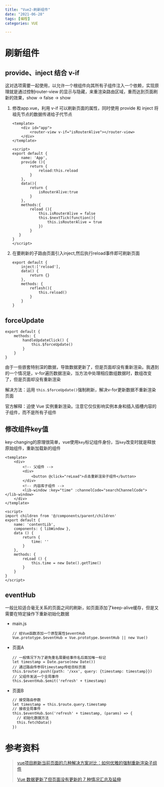 ```yaml
---
title: "Vue2-刷新组件"
date: "2021-06-28"
tags: [编程]
categories: VUE

---
```


# 刷新组件

## provide、inject 结合 v-if

这对选项需要一起使用，以允许一个根组件向其所有子组件注入一个依赖，实现原理就是通过控制router-view 的显示与隐藏，来重渲染路由区域，重而达到页面刷新的效果，show -> false -> show

1. 修改app.vue，利用 v-if 可以刷新页面的属性，同时使用 provide 和 inject 将祖先节点的数据传递给子代节点

   ```
   <template>
       <div id="app">
           <router-view v-if="isRouterAlive"></router-view>
       </div>
   </template>
    
   <script>
   export default {
       name: 'App',
       provide (){
           return {
               reload:this.reload
           }
       },
       data(){
           return {
               isRouterAlive:true
           }
       },
       methods:{
           reload (){
               this.isRouterAlive = false
               this.$nextTick(function(){
                   this.isRouterAlive = true
               })
           }
      }
   }
   </script>
   ```

   

2. 在要刷新的子路由页面引入inject,然后执行reload事件即可刷新页面

   ```
   export default {    
       inject:['reload'],
       data() {
           return {}
       },
       methods: {
           reflesh(){
               this.reload()
           }
       }
   }
   ```

## forceUpdate

```
export default {
    methods: {
        handleUpdateClick() {
            this.$forceUpdate()
        }
    }
}
```

由于一些嵌套特别深的数据，导致数据更新了，但是页面却没有重新渲染。我遇到的一个情况是，v-for遍历数据渲染，当方法中处理相应数组数据时，数组改变了，但是页面却没有重新渲染

解决方法：运用 `this.$forceUpdate()`强制刷新，解决v-for更新数据不重新渲染页面

官方解释：迫使 Vue 实例重新渲染。注意它仅仅影响实例本身和插入插槽内容的子组件，而不是所有子组件

## 修改组件key值

key-changing的原理很简单，vue使用`key`标记组件身份，当`key`改变时就是释放原始组件，重新加载新的组件

```
<template>
    <div>
        <!-- 父组件 -->
        <div>
            <button @click="reLoad">点击重新渲染子组件</button>
        </div>
        <!-- 内容库子组件 -->
        <lib-window :key="time" :channelCode="searchChannelCode"></lib-window>
    </div>
</template>
 
<script>
import children from '@/components/parent/children'
export default {
    name: 'contentLib',
    components: { libWindow },
    data () {
        return {
            time: ''
        }
    },
    methods: {
        reLoad () {
            this.time = new Date().getTime()
        }
    }
}
</script>
```



## eventHub

一般比较适合毫无关系的页面之间的刷新，如页面添加了keep-alive缓存，但是又需要在特定操作下重新初始化数据

- main.js

  ```
  // 给Vue函数添加一个原型属性$eventHub
  Vue.prototype.$eventHub = Vue.prototype.$eventHub || new Vue()
  ```

- 页面A

  ```
  // 一般情况下为了避免重名需要给事件名后面加唯一标记
  let timestamp = Date.parse(new Date())
  // 通过路由传参将timestamp传给目标页面
  this.$router.push({path: '/xxx', query: {timestamp: timestamp}})
  // 父组件发送一个全局事件
  this.$eventHub.$emit('refresh' + timestamp)
  ```

- 页面B

  ```jsp
  // 接受路由参数
  let timestamp = this.$route.query.timestamp
  // 接收全局事件
  this.$eventHub.$on('refresh' + timestamp, (params) => {
  	// 初始化数据方法
  	this.fetchData()
  })
  ```

# 参考资料

> [vue项目刷新当前页面的几种解决方案对比：如何优雅的强制重新渲染子组件](https://www.cnblogs.com/goloving/p/13941836.html)
>
> [Vue 数据更新了但页面没有更新的 7 种情况汇总及延伸](https://cloud.tencent.com/developer/article/1637749)

